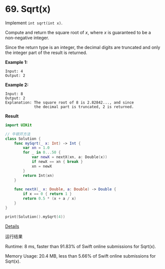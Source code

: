 # 69. Sqrt(x)

Implement `int sqrt(int x)`.

Compute and return the square root of *x*, where *x* is guaranteed to be a non-negative integer.

Since the return type is an integer, the decimal digits are truncated and only the integer part of the result is returned.

**Example 1:**

```
Input: 4
Output: 2
```

**Example 2:**

```
Input: 8
Output: 2
Explanation: The square root of 8 is 2.82842..., and since 
             the decimal part is truncated, 2 is returned.
```

**Result**

```swift
import UIKit

// 牛顿开方法
class Solution {
    func mySqrt(_ x: Int) -> Int {
        var xn = 1.0
        for _ in 0...50 {
            var newX = nextX(xn, a: Double(x))
            if newX == xn { break }
            xn = newX
        }
        return Int(xn)
    }
    
    func nextX(_ x: Double, a: Double) -> Double {
        if x == 0 { return 1 }
        return 0.5 * (x + a / x)
    }
}

print(Solution().mySqrt(4))
```



[Details ](https://leetcode.com/submissions/detail/240903846)

运行结果

Runtime: 8 ms, faster than 91.83% of Swift online submissions for Sqrt(x).

Memory Usage: 20.4 MB, less than 5.66% of Swift online submissions for Sqrt(x).